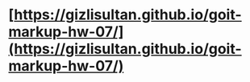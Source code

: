 # [https://gizlisultan.github.io/goit-markup-hw-07/](https://gizlisultan.github.io/goit-markup-hw-07/)
